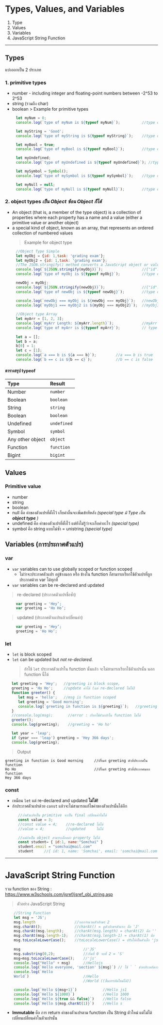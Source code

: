 # Types, Values, and Variables
1. Type
2. Values
3. Variables
4. JavaScript String Function
----
   ## Types
   แบ่งออกเป็น 2 ประเภท
   ### 1. primitive types
   * number - including integer and floating-point numbers between -2^53 to 2^53
   * string (รวมถึง char)
   * boolean 
    > Example for primitive types
   ```javascript
        let myNum = 0;
        console.log(`type of myNum is ${typeof myNum}`);          //type of myNum is number

        let myString = 'Good';
        console.log(`type of myString is ${typeof myString}`);    //type of myString is string

        let myBool = true;
        console.log(`type of myBool is ${typeof myBool}`);        //type of myBool is boolean

        let myUndefined;
        console.log(`type of myUndefined is ${typeof myUndefined}`); //type of myUndefined is undefined

        let mySymbol = Symbol();
        console.log(`type of mySymbol is ${typeof mySymbol}`);    //type of mySymbol is symbol

        let myNull = null;
        console.log(`type of myNull is ${typeof myNull}`);        //type of myNull is object
  ```
       
### 2. object types  _เป็น Object ซ้อน Object ก็ได้_
   * An object (that is, a member of the type object) is a collection of properties where each property has a name and a value (either a primitive value or another object)
   * a special kind of object, known as an array, that represents an ordered collection of numbered values
       > Example for object type
   ```JavaScript
        //Object Type Simple
        let myObj = {id: 1,task: 'grading exam'};
        let myObj2 = {id: 1,task: 'grading exam'};
        //The JSON.stringify() method converts a JavaScript object or value to a JSON string
        console.log(`${JSON.stringify(myObj)}`);                  //{"id":1,"task":"grading exam"}
        console.log(`type of myObj is ${typeof myObj}`);          //type of myObj is object

        newObj = myObj;
        console.log(`${JSON.stringify(newObj)}`);                 //{"id":1,"task":"grading exam"}
        console.log(`type of newObj is ${typeof newObj}`);        //type of newObj is object

        console.log(`newObj === myObj is ${newObj === myObj}`);   //newObj === myObj is true
        console.log(`myObj1 === myObj2 is ${myObj === myObj2}`);  //myObj1 === myObj2 is false
        
        //Object type Array
        let myArr = [1, 2, 3];
        console.log(`myArr Length: ${myArr.length}`);             //myArr Length: 3
        console.log(`type of myArr is ${typeof myArr}`);          // type of myArr is object
        
        let a = [];
        let b = a;
        b[0] = 1;
        let c = [1];
        console.log(`a === b is ${a === b}`);         //a === b is true
        console.log(`b == c is ${b == c}`);           //b == c is false
  ```
  #### ตารางสรุป typeof
   | Type             | Result         |
   |:---------------- |:-------------- |
   | Number           |   `number`     |
   | Boolean          |   `boolean`    |
   | String           |   `string`     |
   | Boolean          |   `boolean`    |
   | Undefined        |   `undefined`  |
   | Symbol           |   `symbol`     |
   | Any other object |   `object`     |
   | Function         |   `function`   |
   | Bigint           |   `bigint`     | 
   
## Values
### Primitive value
   * number
   * string
   * boolean
   * null คือ ค่าของตัวแปรที่ตั้งไว้ เก็บค่าอื่นจะเพิ่มเข้าทีหลัง _(special type มี Type เป็น **object type** )_
   * undefined คือ ค่าของตัวแปรที่ตั้งไว้ แต่ยังไม่รู้ว่าจะเก็บค่าอะไร _(special type)_
   * symbol คือ string แบบไม่ซ้ำ = unistring  _(special type)_
    
## Variables (การประกาศตัวแปร)
### var
* ```var``` variables can to use globally scoped or function scoped 
  * ไม่ว่าจะประกาศตัวแปร อยู่ข้างนอก หรือ ข้างใน function ก็สามารถเรียกใช้ตัวแปรที่ถูกประกาศด้วย var ได้ทุกที่
* ```var``` variables can be re-declared and updated
> re-declared (ประกาศตัวแปรชื่อซ้ำ)
   ```JavaScript
        var greeting = 'Hey’;
        var greeting = 'Ho Ho’;
   ```
> updated (ประกาศตัวเแปรแล้วเปลี่ยนค่า)
   ```JavaScript
        var greeting = 'Hey’;
        greeting = 'Ho Ho’;
   ```
### let 
* ```let``` is block scoped
* ```let``` can be updated but *not re-declared.*
    > ถ้าใช้ ```let``` ประกาศตัวแปรใน function นั้นแล้ว จะไม่สามารถเรียกใช้ตัวแปรนั้น นอก function นี้ได้
```JavaScript
   let greeting = 'Hey';   //greeting is block scope,
   greeting = 'Ho Ho';     //update ค่าได้ (แต่ re-declared ไม่ได้)
   function greeter() {
      let msg = 'hello';   //msg is function scoped
      let greeting = 'Good morning';
      console.log(`greeting in function is ${greeting}`);   //greeting = 'Good morning';
   }
   //console.log(msg);       //error : เรียกใช้ตัวแปรใน function ไม่ได้
   greeter();
   console.log(greeting);    //greeting = 'Ho ho'

   let year = 'leap';
   if (year === 'leap') greeting = 'Hey 366 days';
   console.log(greeting);
```
> Output
   ```
   greeting in function is Good morning     //ปริ้นท์ greeting ตัวที่ประกาศใน function
   Ho Ho                                    //ปริ้นท์ greeting ตัวที่ประกาศนอก function
   Hey 366 days
   ```
### const
* เหมือน ```let``` แต่ re-declared and updated **ไม่ได้!**
* ถ้าประกาศตัวแปรด้วย ```const``` แล้วจะไม่สามารถแก้ไขค่าของตัวแปรนั้นได้อีก
```JavaScript
      //ถ้าตัวแปรเป็น primitive จะเป็น final เปลี่ยนค่าไม่ได้ 
      const value = 3;
      //const value = 4;    //re-declared ไม่ได้
      //value = 4;          //updated     ไม่ได้ 

      //แต่ถ้าเป็น object สามารถล็อคค่า property ไม่ได้
      const student= { id:1, name:"Somchai" }  
      student.email = "somchai@mail.com"    
      student     //{ id: 1, name: 'Somchai', email: 'somchai@mail.com' }
```
-----

# JavaScript String Function
  รวม function ของ String : <https://www.w3schools.com/jsref/jsref_obj_string.asp>
  > ตัวอย่าง JavaScript String
```JavaScript
    //String Function
    let msg = 'JS';
    msg.length                  //บอกจำนวนตัวอักษร 2
    msg.charAt();               //charAt() = ดูตัวอักษรตัวแรก คือ 'J' 
    msg.charAt(msg.length);     //charAt(msg.length) = charAt(2) คือ '' (ไม่มี)
    msg.charAt(msg.length-1);   //charAt(msg.length-1) = charAt(1) คือ  'S'
    msg.toLocaleLowerCase();    //toLocaleLowerCase() = ปรับให้เป็นตัวเล็ก 'js' String => Immutable
    
    msg                             //'JS' 
    msg.substring(0,2);             //เริ่มที่ 0 จบที่ 2 = 'S'
    msg=msg.toLocaleLowerCase();    //'js'
    console.log("Hello" + msg)      //Hellojs
    console.log(`Hello everyone, 'section' ${msg}`) // ใช้ ` ` ช่วยประหยัดการใช้ + ต่อคำ
    console.log(`Hello          
    World`)                         //Hello
                                    //World ((ขึ้นบรรทัดใหม่ได้))

    console.log(`Hello ${msg+1}`)            //Hello js1
    console.log(`Hello ${1000}`)             //Hello 1000
    console.log(`Hello ${true && false}`)    //Hello false
    console.log(`Hello ${msg.charAt(1)}`)    //Hello s
```
* **Immutable** คือ การ return ค่าของตัวแปรตาม function เป็น String ตัวใหม่ แต่ไม่ได้เปลี่ยนเปลี่ยนค่าในตัวแปรนั้น


